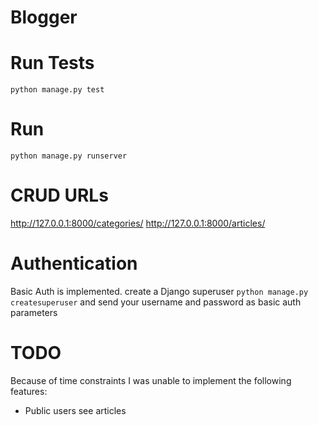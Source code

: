 # Blogger

# Run Tests
`python manage.py test`

# Run
`python manage.py runserver`

# CRUD URLs
http://127.0.0.1:8000/categories/
http://127.0.0.1:8000/articles/ 

# Authentication
Basic Auth is implemented.
create a Django superuser `python manage.py createsuperuser` and send your username and password as basic auth parameters

# TODO
Because of time constraints I was unable to implement the following features:
- Public users see articles
